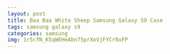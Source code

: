 ```yaml
---
layout: post
title: Baa Baa White Sheep Samsung Galaxy S9 Case
tags: samsung galaxy s9
categories: samsung
img: 1r5cfN_K5qWEHeAbn75prXoVjFYCr8uFP
---
```

